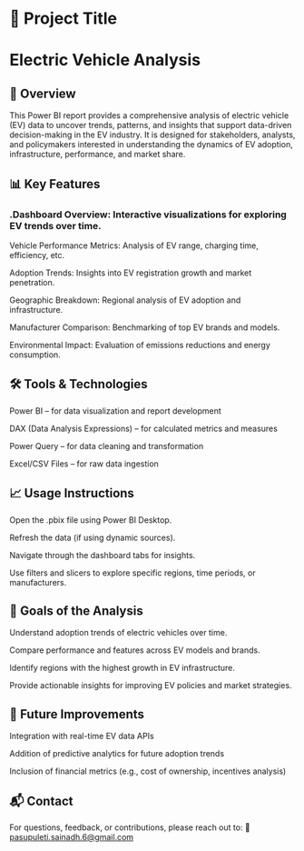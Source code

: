 
# 🚗 Project Title
# Electric Vehicle Analysis

## 🧩 Overview
This Power BI report provides a comprehensive analysis of electric vehicle (EV) data to uncover trends, patterns, and insights that support data-driven decision-making in the EV industry. It is designed for stakeholders, analysts, and policymakers interested in understanding the dynamics of EV adoption, infrastructure, performance, and market share.

## 📊 Key Features
### .Dashboard Overview: Interactive visualizations for exploring EV trends over time.

Vehicle Performance Metrics: Analysis of EV range, charging time, efficiency, etc.

Adoption Trends: Insights into EV registration growth and market penetration.

Geographic Breakdown: Regional analysis of EV adoption and infrastructure.

Manufacturer Comparison: Benchmarking of top EV brands and models.

Environmental Impact: Evaluation of emissions reductions and energy consumption.


## 🛠️ Tools & Technologies
Power BI – for data visualization and report development

DAX (Data Analysis Expressions) – for calculated metrics and measures

Power Query – for data cleaning and transformation

Excel/CSV Files – for raw data ingestion

## 📈 Usage Instructions
Open the .pbix file using Power BI Desktop.

Refresh the data (if using dynamic sources).

Navigate through the dashboard tabs for insights.

Use filters and slicers to explore specific regions, time periods, or manufacturers.

## 🎯 Goals of the Analysis
Understand adoption trends of electric vehicles over time.

Compare performance and features across EV models and brands.

Identify regions with the highest growth in EV infrastructure.

Provide actionable insights for improving EV policies and market strategies.

## 📌 Future Improvements
Integration with real-time EV data APIs

Addition of predictive analytics for future adoption trends

Inclusion of financial metrics (e.g., cost of ownership, incentives analysis)

## 📬 Contact
For questions, feedback, or contributions, please reach out to:
📧 pasupuleti.sainadh.6@gmail.com
